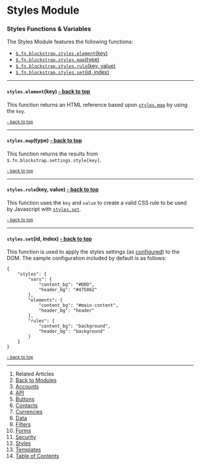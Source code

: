 Styles Module <a name="docs_home"></a>
======================================

### Styles Functions & Variables

The Styles Module features the following functions:

* [`$.fn.blockstrap.styles.element`(key)](#styles_element)
* [`$.fn.blockstrap.styles.map`(type)](#styles_map)
* [`$.fn.blockstrap.styles.rule`(key, value)](#styles_rule)
* [`$.fn.blockstrap.styles.set`(id, index)](#styles_set)

--------------------------------------------------------------------------------

#### `styles.element`(key) <a name="styles_element" class="pull-right" href="#docs_home"><i class="glyphicon glyphicon-upload"></i>- back to top</a>

This function returns an HTML reference based upon [`styles.map`](#styles_map) by using the `key`.

<a href="#docs_home"><small>- back to top</small></a>

--------------------------------------------------------------------------------

#### `styles.map`(type) <a name="styles_map" class="pull-right" href="#docs_home"><i class="glyphicon glyphicon-upload"></i>- back to top</a>

This function returns the results from `$.fn.blockstrap.settings.style[key]`.

<a href="#docs_home"><small>- back to top</small></a>

--------------------------------------------------------------------------------

#### `styles.rule`(key, value) <a name="styles_rule" class="pull-right" href="#docs_home"><i class="glyphicon glyphicon-upload"></i>- back to top</a>

This function uses the `key` and `value` to create a valid CSS rule to be used by Javascript with [`styles.set`](#styles_set).

<a href="#docs_home"><small>- back to top</small></a>

--------------------------------------------------------------------------------

#### `styles.set`(id, index) <a name="styles_set" class="pull-right" href="#docs_home"><i class="glyphicon glyphicon-upload"></i>- back to top</a>

This function is used to apply the styles settings (as [configured](../../core/configuration/)) to the DOM. The sample configuration included by default is as follows:

<!--pre-javascript-->
```
{
    "styles": {
        "vars": {
            "content_bg": "#DDD",
            "header_bg": "#475862"
        },
        "elements": {
            "content_bg": "#main-content",
            "header_bg": "header"
        },
        "rules": {
            "content_bg": "background",
            "header_bg": "background"
        }
    }
}
```

<a href="#docs_home"><small>- back to top</small></a>

---

1. Related Articles
2. [Back to Modules](../../modules/)
3. [Accounts](../accounts/)
4. [API](../api/)
5. [Buttons](../buttons/)
6. [Contacts](../contacts/)
7. [Currencies](../currencies/)
8. [Data](../data/)
9. [Filters](../filters/)
10. [Forms](../forms/)
11. [Security](../security/)
12. [Styles](../styles/)
13. [Templates](../templates/)
14. [Table of Contents](../../../)
